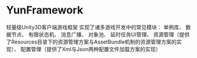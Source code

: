 # YunFramework
轻量级Unity3D客户端游戏框架
实现了诸多游戏开发中的常见模块：
单例库、
数据节点、
有限状态机、
消息广播、
对象池、
延时任务UI管理、
资源管理（提供了Resources目录下的资源管理方案与AssetBundle机制的资源管理方案的实现）、
配置管理（提供了Xml与Json两种配置文件加载方案的实现）

